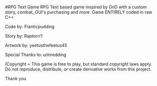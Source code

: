 #RPG Text Game
RPG Text based game inspired by DnD with a custom story, combat, GUI's purchasing and more.
Game ENTIRELY coded in raw C++

Code by:
 Franticpudding
 
Story by:
 Raptorrr1

Artwork by:
 yeetusthefeetus45


Special Thanks to: u/mredding


(Copyright = This game is free to play, but standard copyright laws apply. Do not reproduce, distribute, or create derivative works from this project.

Thank you

